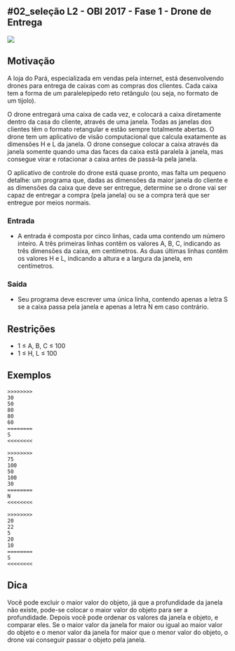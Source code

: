 ## #02_seleção L2 - OBI 2017 - Fase 1 - Drone de Entrega


![](__capa.jpg)

## Motivação

A loja do Pará, especializada em vendas pela internet, está desenvolvendo drones para entrega de caixas com as compras dos clientes. Cada caixa tem a forma de um paralelepípedo reto retângulo (ou seja, no formato de um tijolo).

O drone entregará uma caixa de cada vez, e colocará a caixa diretamente dentro da casa do cliente, através de uma janela. Todas as janelas dos clientes têm o formato retangular e estão sempre totalmente abertas. O drone tem um aplicativo de visão computacional que calcula exatamente as dimensões H e L da janela. O drone consegue colocar a caixa através da janela somente quando uma das faces da caixa está paralela à janela, mas consegue virar e rotacionar a caixa antes de passá-la pela janela.

O aplicativo de controle do drone está quase pronto, mas falta um pequeno detalhe: um programa que, dadas as dimensões da maior janela do cliente e as dimensões da caixa que deve ser entregue, determine se o drone vai ser capaz de entregar a compra (pela janela) ou se a compra terá que ser entregue por meios normais.

### Entrada

- A entrada é composta por cinco linhas, cada uma contendo um número inteiro. A três primeiras linhas contêm os valores A, B, C, indicando as três dimensões da caixa, em centímetros. As duas últimas linhas contêm os valores H e L, indicando a altura e a largura da janela, em centímetros.

### Saída

- Seu programa deve escrever uma única linha, contendo apenas a letra S se a caixa passa pela janela e apenas a letra N em caso contrário.

## Restrições

* 1 ≤ A, B, C ≤ 100
* 1 ≤ H, L ≤ 100

## Exemplos

```
>>>>>>>>
30
50
80
80
60
========
S
<<<<<<<<

>>>>>>>>
75
100
50
100
30
========
N
<<<<<<<<

>>>>>>>>
20
22
5
20
10
========
S
<<<<<<<<

```

## Dica

Você pode excluir o maior valor do objeto, já que a profundidade da janela não existe, pode-se colocar o maior valor do objeto para ser a profundidade. Depois você pode ordenar os valores da janela e objeto, e comparar eles. Se o maior valor da janela for maior ou igual ao maior valor do objeto e o menor valor da janela for maior que o menor valor do objeto, o drone vai conseguir passar o objeto pela janela. 

